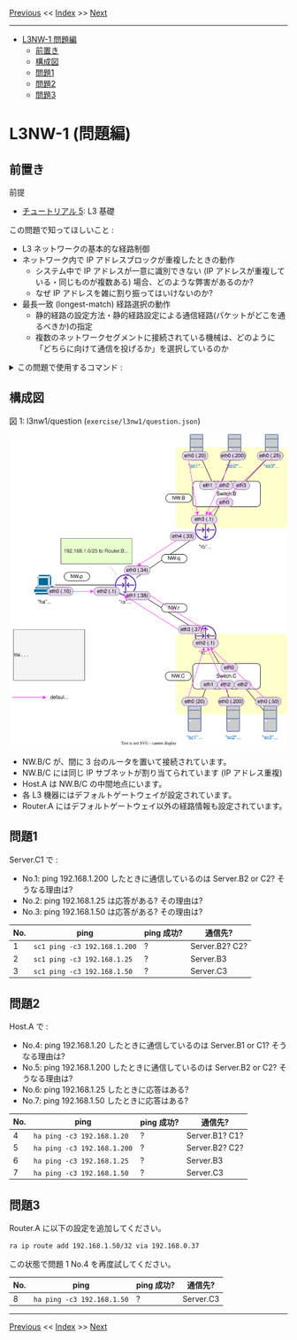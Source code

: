 <!-- HEADER -->
[Previous](../l2nw2/answer.md) << [Index](../index.md) >> [Next](../l3nw1/answer.md)

---
<!-- /HEADER -->

<!-- TOC -->

- [L3NW-1 問題編](#l3nw-1-%E5%95%8F%E9%A1%8C%E7%B7%A8)
  - [前置き](#%E5%89%8D%E7%BD%AE%E3%81%8D)
  - [構成図](#%E6%A7%8B%E6%88%90%E5%9B%B3)
  - [問題1](#%E5%95%8F%E9%A1%8C1)
  - [問題2](#%E5%95%8F%E9%A1%8C2)
  - [問題3](#%E5%95%8F%E9%A1%8C3)

<!-- /TOC -->

# L3NW-1 (問題編)

## 前置き

前提

- [チュートリアル 5](../tutorial5/scenario.md): L3 基礎

この問題で知ってほしいこと :

- L3 ネットワークの基本的な経路制御
- ネットワーク内で IP アドレスブロックが重複したときの動作
  * システム中で IP アドレスが一意に識別できない (IP アドレスが重複している・同じものが複数ある) 場合、どのような弊害があるのか?
  * なぜ IP アドレスを雑に割り振ってはいけないのか?
- 最長一致 (longest-match) 経路選択の動作
  * 静的経路の設定方法・静的経路設定による通信経路(パケットがどこを通るべきか)の指定
  * 複数のネットワークセグメントに接続されている機械は、どのように「どちらに向けて通信を投げるか」を選択しているのか

<details>

<summary>この問題で使用するコマンド :</summary>

* インタフェースの一覧表示・設定確認
  * IP アドレス一の確認
    * `ip addr show [dev インタフェース名]`
* ルーティングテーブルの確認
  * `ip route`
* L3 の通信確認
  * `ping 宛先IPアドレス` (オプション `-c N` は送信するパケット数を指定します。)
* ルーティングテーブルの操作 (静的経路の追加・削除)
  * `ip route add 宛先ネットワーク via 中継先ルータ(nexthop)IPアドレス`
  * `ip route del 宛先ネットワーク`
* パケットキャプチャ (必要に応じて)
  * `tcpdump -l [-i インタフェース名]` : オプション `-l` がないとリアルタイムに表示されません。

</details>

## 構成図

図 1: l3nw1/question (`exercise/l3nw1/question.json`)

![Topology](topology.drawio.svg)

* NW.B/C が、間に 3 台のルータを置いて接続されています。
* NW.B/C には同じ IP サブネットが割り当てられています (IP アドレス重複)
* Host.A は NW.B/C の中間地点にいます。
* 各 L3 機器にはデフォルトゲートウェイが設定されています。
* Router.A にはデフォルトゲートウェイ以外の経路情報も設定されています。

## 問題1

Server.C1 で :

* No.1: ping 192.168.1.200 したときに通信しているのは Server.B2 or C2? そうなる理由は?
* No.2: ping 192.168.1.25 は応答がある? その理由は?
* No.3: ping 192.168.1.50 は応答がある? その理由は?

|No.| ping                         | ping 成功? | 通信先? |
|---|------------------------------|------------|---------|
| 1 | `sc1 ping -c3 192.168.1.200` | ? | Server.B2? C2?   |
| 2 | `sc1 ping -c3 192.168.1.25`  | ? | Server.B3        |
| 3 | `sc1 ping -c3 192.168.1.50`  | ? | Server.C3        |

## 問題2

Host.A で :

* No.4: ping 192.168.1.20 したときに通信しているのは Server.B1 or C1? そうなる理由は?
* No.5: ping 192.168.1.200 したときに通信しているのは Server.B2 or C2? そうなる理由は?
* No.6: ping 192.168.1.25 したときに応答はある?
* No.7: ping 192.168.1.50 したときに応答はある?

|No.| ping                        | ping 成功? | 通信先? |
|---|-----------------------------|------------|---------|
| 4 | `ha ping -c3 192.168.1.20`  | ? | Server.B1? C1?   |
| 5 | `ha ping -c3 192.168.1.200` | ? | Server.B2? C2?   |
| 6 | `ha ping -c3 192.168.1.25`  | ? | Server.B3        |
| 7 | `ha ping -c3 192.168.1.50`  | ? | Server.C3        |

## 問題3

Router.A に以下の設定を追加してください。

```bash
ra ip route add 192.168.1.50/32 via 192.168.0.37
```

この状態で問題 1 No.4 を再度試してください。

|No.| ping                        | ping 成功? | 通信先? |
|---|-----------------------------|------------|---------|
| 8 | `ha ping -c3 192.168.1.50`  | ? | Server.C3        |

<!-- FOOTER -->

---

[Previous](../l2nw2/answer.md) << [Index](../index.md) >> [Next](../l3nw1/answer.md)
<!-- /FOOTER -->
